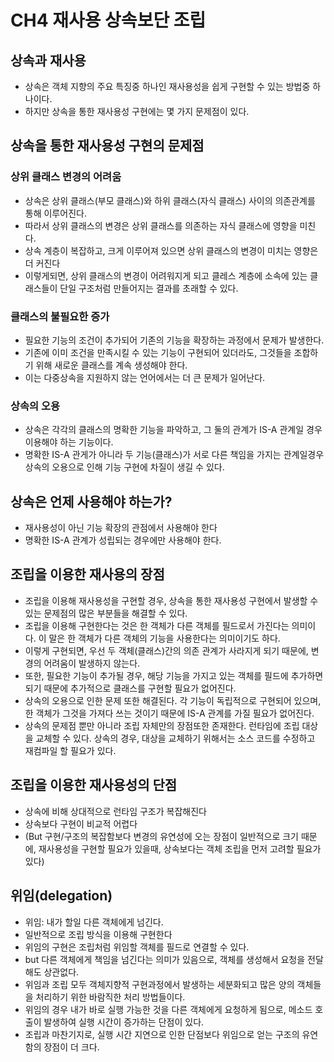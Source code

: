 # CH4 재사용 상속보단 조립
## 상속과 재사용
* 상속은 객체 지향의 주요 특징중 하나인 재사용성을 쉽게 구현할 수 있는 방법중 하나이다.
* 하지만 상속을 통한 재사용성 구현에는 몇 가지 문제점이 있다.

## 상속을 통한 재사용성 구현의 문제점
### 상위 클래스 변경의 어려움
* 상속은 상위 클래스(부모 클래스)와 하위 클래스(자식 클래스) 사이의 의존관계를 통해 이루어진다.
* 따라서 상위 클래스의 변경은 상위 클래스를 의존하는 자식 클래스에 영향을 미친다.
* 상속 계층이 복잡하고, 크게 이루어져 있으면 상위 클래스의 변경이 미치는 영향은 더 커진다 
* 이렇게되면, 상위 클래스의 변경이 어려워지게 되고 클레스 계층에 소속에 있는 클래스들이 단일 구조처럼 만들어지는 결과를 초래할 수 있다.

### 클래스의 불필요한 증가
* 필요한 기능의 조건이 추가되어 기존의 기능을 확장하는 과정에서 문제가 발생한다.
* 기존에 이미 조건을 만족시킬 수 있는 기능이 구현되어 있더라도, 그것들을 조합하기 위해 새로운 클래스를 계속 생성해야 한다.
* 이는 다중상속을 지원하지 않는 언어에서는 더 큰 문제가 일어난다.

### 상속의 오용
* 상속은 각각의 클래스의 명확한 기능을 파악하고,  그 둘의 관계가 IS-A 관계일 경우 이용해야 하는 기능이다. 
* 명확한 IS-A 관게가 아니라 두 기능(클래스)가 서로 다른 책임을 가지는 관계일경우 상속의 오용으로 인해 기능 구현에 차질이 생길 수 있다.

## 상속은 언제 사용해야 하는가?
* 재사용성이 아닌 기능 확장의 관점에서 사용해야 한다
* 명확한 IS-A 관계가 성립되는 경우에만 사용해야 한다. 


## 조립을 이용한 재사용의 장점
* 조립을 이용해 재사용성을 구현할 경우, 상속을 통한 재사용성 구현에서 발생할 수 있는 문제점의 많은 부분들을 해결할 수 있다. 
* 조립을 이용해 구현한다는 것은 한 객체가 다른 객체를 필드로서 가진다는 의미이다. 이 말은 한 객체가 다른 객체의 기능을 사용한다는 의미이기도 하다.
* 이렇게 구현되면, 우선 두 객체(클래스)간의 의존 관계가 사라지게 되기 때문에, 변경의 어려움이 발생하지 않는다.
* 또한, 필요한 기능이 추가될 경우,  해당 기능을 가지고 있는 객체를 필드에 추가하면 되기 때문에 추가적으로 클래스를 구현할 필요가 없어진다.
* 상속의 오용으로 인한 문제 또한 해결된다. 각 기능이 독립적으로 구현되어 있으며, 한 객체가 그것을 가져다 쓰는 것이기 때문에  IS-A 관계를 가질 필요가 없어진다.
* 상속의 문제점 뿐만 아니라 조립 자체만의 장점또한 존재한다. 런타임에 조립 대상을 교체할 수 있다.  상속의 경우, 대상을 교체하기 위해서는 소스 코드를 수정하고 재컴파일 할 필요가 있다.

## 조립을 이용한 재사용성의 단점
* 상속에 비해 상대적으로 런타임 구조가 복잡해진다 
* 상속보다 구현이 비교적 어렵다 
* (But 구현/구조의 복잡함보다 변경의 유연성에 오는 장점이 일반적으로 크기 때문에, 재사용성을 구현할 필요가 있을때, 상속보다는 객체 조립을 먼저 고려할 필요가 있다)

## 위임(delegation)
* 위임:  내가 할일 다른 객체에게 넘긴다.
* 일반적으로 조립 방식을 이용해 구현한다
* 위임의 구현은 조립처럼 위임할 객체를 필드로 연결할 수 있다.
* but 다른 객체에게 책임을 넘긴다는 의미가 있음으로, 객체를 생성해서 요청을 전달해도 상관없다.
* 위임과 조립 모두 객체지향적 구현과정에서 발생하는 세분화되고 많은 양의 객체들을 처리하기 위한 바람직한 처리 방법들이다. 
* 위임의 경우 내가 바로 실행 가능한 것을 다른 객체에게 요청하게 됨으로, 메소드 호출이 발생하여 실행 시간이 증가하는 단점이 있다.
* 조립과 마찬기지로,  실행 시간 지연으로 인한 단점보다 위임으로 얻는 구조의 유연함의 장점이 더 크다. 
